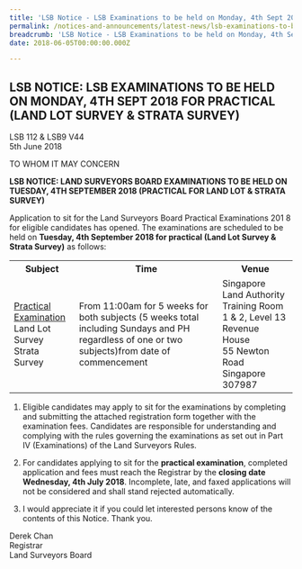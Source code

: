 ```yaml
---
title: 'LSB Notice - LSB Examinations to be held on Monday, 4th Sept 2018 for practical (Land Lot Survey & Strata Survey)'
permalink: /notices-and-announcements/latest-news/lsb-examinations-to-be-held-on-monday-4th-sept-2018-for-practical-land-lot-survey-and-strata-survey/
breadcrumb: 'LSB Notice - LSB Examinations to be held on Monday, 4th Sept 2018 for practical (Land Lot Survey & Strata Survey)'
date: 2018-06-05T00:00:00.000Z

---
```



## LSB NOTICE: LSB EXAMINATIONS TO BE HELD ON MONDAY, 4TH SEPT 2018 FOR PRACTICAL (LAND LOT SURVEY & STRATA SURVEY)

LSB 112 & LSB9 V44<br>
5th June 2018

TO WHOM IT MAY CONCERN

**LSB NOTICE: LAND SURVEYORS BOARD EXAMINATIONS TO BE HELD ON TUESDAY, 4TH SEPTEMBER 2018 (PRACTICAL FOR LAND LOT & STRATA SURVEY)**

Application to sit for the Land Surveyors Board Practical Examinations 201 8 for eligible candidates has opened. The examinations are scheduled to be held on **Tuesday, 4th September 2018 for practical (Land Lot Survey & Strata Survey)** as follows:

<table>
  <tr>
    <th>Subject</th>
    <th>Time</th>
    <th>Venue</th>
  </tr>
  <tr>
    <td><u>Practical Examination</u><br>
      Land Lot Survey<br>
      Strata Survey</td>
    <td>From 11:00am for 5 weeks for both subjects (5 weeks total including Sundays and PH regardless of one or two subjects)from date of commencement</td>
    <td>Singapore Land Authority Training Room 1 & 2, Level 13<br>
      Revenue House<br>
      55 Newton Road<br>
      Singapore 307987</td>
  </tr>
</table>

1. Eligible candidates may apply to sit for the examinations by completing and submitting the attached registration form together with the examination fees. Candidates are responsible for understanding and complying with the rules governing the examinations as set out in Part IV (Examinations) of the Land Surveyors Rules.

3. For candidates applying to sit for the **practical examination**, completed application and fees must reach the Registrar by the **closing date Wednesday, 4th July 2018**. Incomplete, late, and faxed applications will not be considered and shall stand rejected automatically.

4. I would appreciate it if you could let interested persons know of the contents of this Notice. Thank you.

Derek Chan<br>
Registrar<br>
Land Surveyors Board
